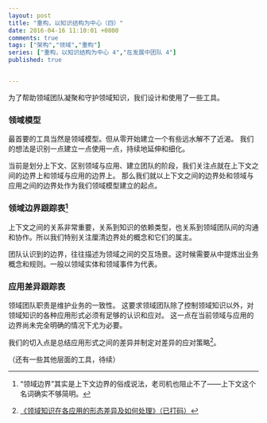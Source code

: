 ```yaml
---
layout: post
title: "重构，以知识结构为中心（四）"
date: 2016-04-16 11:10:01 +0800
comments: true
tags: ["架构","领域","重构"]
series: ["重构，以知识结构为中心 4","在发展中团队 4"]
published: true


---
```


为了帮助领域团队凝聚和守护领域知识，我们设计和使用了一些工具。

<!--more-->

### 领域模型

最首要的工具当然是领域模型。但从零开始建立一个有些远水解不了近渴。
我们的想法是识别一点建立一点使用一点，持续地延伸和细化。

当前是划分上下文、区别领域与应用、建立团队的阶段，我们关注点就在上下文之间的边界上和领域与应用的边界上。
那么我们就以上下文之间的边界处和领域与应用之间的边界处作为我们领域模型建立的起点。

### 领域边界跟踪表[^1]

上下文之间的关系非常重要，关系到知识的依赖类型，也关系到领域团队间的沟通和协作。所以我们特别关注厘清边界处的概念和它们的属主。

团队认识到的边界，往往描述为领域之间的交互场景。这时候需要从中提炼出业务概念和规则。一般以领域实体和领域事件为代表。

### 应用差异跟踪表

领域团队职责是维护业务的一致性。
这要求领域团队除了控制领域知识以外，对领域知识的各种应用形式必须有足够的认识和应对。
这一点在当前领域与应用的边界尚未完全明确的情况下尤为必要。

我们的切入点是总结应用形式之间的差异并制定对差异的应对策略[^2]。

（还有一些其他层面的工具，待续）

[^1]: “领域边界”其实是上下文边界的俗成说法，老司机也阻止不了——上下文这个名词确实不够简明。
[^2]: [《领域知识在各应用的形态差异及如何处理》（已打码）](/attachment/app-diff.html/)
